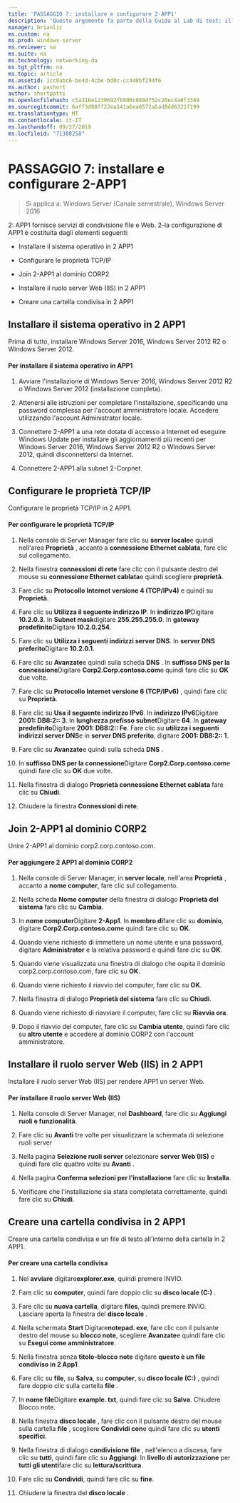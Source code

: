 ```yaml
---
title: 'PASSAGGIO 7: installare e configurare 2-APP1'
description: 'Questo argomento fa parte della Guida al Lab di test: illustra una distribuzione multisito di DirectAccess per Windows Server 2016'
manager: brianlic
ms.custom: na
ms.prod: windows-server
ms.reviewer: na
ms.suite: na
ms.technology: networking-da
ms.tgt_pltfrm: na
ms.topic: article
ms.assetid: 1cc0abc6-be4d-4cbe-bd0c-cc448bf294f6
ms.author: pashort
author: shortpatti
ms.openlocfilehash: c5a316e1230692fb800c088d752c26ec4a0f3349
ms.sourcegitcommit: 6aff3d88ff22ea141a6ea6572a5ad8dd6321f199
ms.translationtype: MT
ms.contentlocale: it-IT
ms.lasthandoff: 09/27/2019
ms.locfileid: "71388258"
---
```

# <a name="step-7-install-and-configure-2-app1"></a>PASSAGGIO 7: installare e configurare 2-APP1

>Si applica a: Windows Server (Canale semestrale), Windows Server 2016

2: APP1 fornisce servizi di condivisione file e Web. 2-la configurazione di APP1 è costituita dagli elementi seguenti:  
  
- Installare il sistema operativo in 2 APP1  
  
- Configurare le proprietà TCP/IP  
  
- Join 2-APP1 al dominio CORP2  
  
- Installare il ruolo server Web (IIS) in 2 APP1  
  
- Creare una cartella condivisa in 2 APP1 
  
## <a name="bkmk_InstallOS"></a>Installare il sistema operativo in 2 APP1  
Prima di tutto, installare Windows Server 2016, Windows Server 2012 R2 o Windows Server 2012.  
  
#### <a name="to-install-the-operating-system-on-2-app1"></a>Per installare il sistema operativo in APP1  
  
1.  Avviare l'installazione di Windows Server 2016, Windows Server 2012 R2 o Windows Server 2012 (installazione completa).  
  
2.  Attenersi alle istruzioni per completare l'installazione, specificando una password complessa per l'account amministratore locale. Accedere utilizzando l'account Administrator locale.  
  
3.  Connettere 2-APP1 a una rete dotata di accesso a Internet ed eseguire Windows Update per installare gli aggiornamenti più recenti per Windows Server 2016, Windows Server 2012 R2 o Windows Server 2012, quindi disconnettersi da Internet.  
  
4.  Connettere 2-APP1 alla subnet 2-Corpnet.  
  
## <a name="bkmk_TCP"></a>Configurare le proprietà TCP/IP  
Configurare le proprietà TCP/IP in 2 APP1.  
  
#### <a name="to-configure-tcpip-properties"></a>Per configurare le proprietà TCP/IP  
  
1.  Nella console di Server Manager fare clic su **server locale**e quindi nell'area **Proprietà** , accanto a **connessione Ethernet cablata**, fare clic sul collegamento.  
  
2.  Nella finestra **connessioni di rete** fare clic con il pulsante destro del mouse su **connessione Ethernet cablata**e quindi scegliere **proprietà**.  
  
3.  Fare clic su **Protocollo Internet versione 4 (TCP/IPv4)** e quindi su **Proprietà**.  
  
4.  Fare clic su **Utilizza il seguente indirizzo IP**. In **indirizzo IP**Digitare **10.2.0.3**. In **Subnet mask**digitare **255.255.255.0**. In **gateway predefinito**Digitare **10.2.0.254**.  
  
5.  Fare clic su **Utilizza i seguenti indirizzi server DNS**. In **server DNS preferito**Digitare **10.2.0.1**.  
  
6.  Fare clic su **Avanzate**e quindi sulla scheda **DNS** . In **suffisso DNS per la connessione**Digitare **Corp2.Corp.contoso.com**e quindi fare clic su **OK** due volte.  
  
7.  Fare clic su **Protocollo Internet versione 6 (TCP/IPv6)** , quindi fare clic su **Proprietà**.  
  
8.  Fare clic su **Usa il seguente indirizzo IPv6**. In **indirizzo IPv6**Digitare **2001: DB8:2:: 3**. In **lunghezza prefisso subnet**Digitare **64**. In **gateway predefinito**Digitare **2001: DB8:2:: Fe**. Fare clic su **utilizza i seguenti indirizzi server DNS**e in **server DNS preferito**, digitare **2001: DB8:2:: 1**.  
  
9. Fare clic su **Avanzate**e quindi sulla scheda **DNS** .  
  
10. In **suffisso DNS per la connessione**Digitare **Corp2.Corp.contoso.com**e quindi fare clic su **OK** due volte.  
  
11. Nella finestra di dialogo **Proprietà connessione Ethernet cablata** fare clic su **Chiudi**.  
  
12. Chiudere la finestra **Connessioni di rete**.  
  
## <a name="bkmk_JoinDomain"></a>Join 2-APP1 al dominio CORP2  
Unire 2-APP1 al dominio corp2.corp.contoso.com.  
  
#### <a name="to-join-2-app1-to-the-corp2-domain"></a>Per aggiungere 2 APP1 al dominio CORP2  
  
1.  Nella console di Server Manager, in **server locale**, nell'area **Proprietà** , accanto a **nome computer**, fare clic sul collegamento.  
  
2.  Nella scheda **Nome computer** della finestra di dialogo **Proprietà del sistema** fare clic su **Cambia**.  
  
3.  In **nome computer**Digitare **2-App1**. In **membro di**fare clic su **dominio**, digitare **Corp2.Corp.contoso.com**e quindi fare clic su **OK**.  
  
4.  Quando viene richiesto di immettere un nome utente e una password, digitare **Administrator** e la relativa password e quindi fare clic su **OK**.  
  
5.  Quando viene visualizzata una finestra di dialogo che ospita il dominio corp2.corp.contoso.com, fare clic su **OK**.  
  
6.  Quando viene richiesto il riavvio del computer, fare clic su **OK**.  
  
7.  Nella finestra di dialogo **Proprietà del sistema** fare clic su **Chiudi**.  
  
8.  Quando viene richiesto di riavviare il computer, fare clic su **Riavvia ora**.  
  
9. Dopo il riavvio del computer, fare clic su **Cambia utente**, quindi fare clic su **altro utente** e accedere al dominio CORP2 con l'account amministratore.  
  
## <a name="bkmk_IIS"></a>Installare il ruolo server Web (IIS) in 2 APP1  
Installare il ruolo server Web (IIS) per rendere APP1 un server Web.  
  
#### <a name="to-install-the-web-server-iis-role"></a>Per installare il ruolo server Web (IIS)  
  
1.  Nella console di Server Manager, nel **Dashboard**, fare clic su **Aggiungi ruoli e funzionalità**.  
  
2.  Fare clic su **Avanti** tre volte per visualizzare la schermata di selezione ruoli server  
  
3.  Nella pagina **Selezione ruoli server** selezionare **server Web (IIS)** e quindi fare clic quattro volte su **Avanti** .  
  
4.  Nella pagina **Conferma selezioni per l'installazione** fare clic su **Installa**.  
  
5.  Verificare che l'installazione sia stata completata correttamente, quindi fare clic su **Chiudi**.  
  
## <a name="bkmk_Share"></a>Creare una cartella condivisa in 2 APP1  
Creare una cartella condivisa e un file di testo all'interno della cartella in 2 APP1.  
  
#### <a name="to-create-a-shared-folder"></a>Per creare una cartella condivisa  
  
1.  Nel **avviare** digitare**explorer.exe**, quindi premere INVIO.  
  
2.  Fare clic su **computer**, quindi fare doppio clic su **disco locale (C:)** .  
  
3.  Fare clic su **nuova cartella**, digitare **files**, quindi premere INVIO. Lasciare aperta la finestra del **disco locale** .  
  
4.  Nella schermata **Start** Digitare**notepad. exe**, fare clic con il pulsante destro del mouse su **blocco note**, scegliere **Avanzate**e quindi fare clic su **Esegui come amministratore**.  
  
5.  Nella finestra senza **titolo-blocco note** digitare **questo è un file condiviso in 2 App1**.  
  
6.  Fare clic su **file**, su **Salva**, su **computer**, su **disco locale (C:)** , quindi fare doppio clic sulla cartella **file** .  
  
7.  In **nome file**Digitare **example. txt**, quindi fare clic su **Salva**. Chiudere Blocco note.  
  
8.  Nella finestra **disco locale** , fare clic con il pulsante destro del mouse sulla cartella **file** , scegliere **Condividi con**e quindi fare clic su **utenti specifici**.  
  
9. Nella finestra di dialogo **condivisione file** , nell'elenco a discesa, fare clic su **tutti**, quindi fare clic su **Aggiungi**. In **livello di autorizzazione** per **tutti gli utenti**fare clic su **lettura/scrittura**.  
  
10. Fare clic su **Condividi**, quindi fare clic su **fine**.  
  
11. Chiudere la finestra del **disco locale** .  
  


